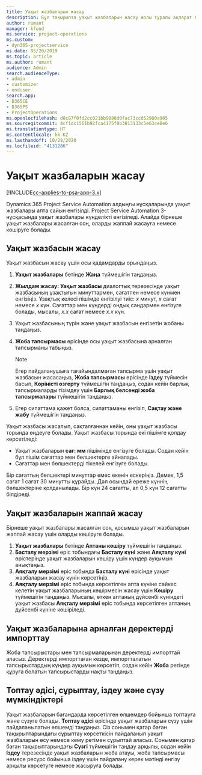 ```yaml
---
title: Уақыт жазбаларын жасау
description: Бұл тақырыпта уақыт жазбаларын жасау жолы туралы ақпарат берілген.
author: rumant
manager: kfend
ms.service: project-operations
ms.custom:
- dyn365-projectservice
ms.date: 05/20/2019
ms.topic: article
ms.author: rumant
audience: Admin
search.audienceType:
- admin
- customizer
- enduser
search.app:
- D365CE
- D365PS
- ProjectOperations
ms.openlocfilehash: d8c87f0fd2cc021bb9088d0fac73ccd52980a905
ms.sourcegitcommit: 4cf1dc1561b92fca4175f0b3813133c5e63ce8e6
ms.translationtype: HT
ms.contentlocale: kk-KZ
ms.lasthandoff: 10/28/2020
ms.locfileid: "4131286"
---
```

# <a name="create-time-entries"></a>Уақыт жазбаларын жасау

[!INCLUDE[cc-applies-to-psa-app-3.x](../includes/cc-applies-to-psa-app-3x.md)]

Dynamics 365 Project Service Automation алдыңғы нұсқаларында уақыт жазбалары апта сайын енгізілді. Project Service Automation 3-нұсқасында уақыт жазбалары күнделікті енгізіледі. Алайда бірнеше уақыт жазбалары жасалған соң, оларды жаппай жасауға немесе көшіруге болады.

## <a name="create-a-time-entry"></a>Уақыт жазбасын жасау

Уақыт жазбасын жасау үшін осы қадамдарды орындаңыз.

1. **Уақыт жазбалары** бетінде **Жаңа** түймешігін таңдаңыз.
2. **Жылдам жасау: Уақыт жазбасы** диалогтық терезесінде уақыт жазбасының ұзақтығын минуттармен, сағатпен немесе күнмен енгізіңіз. Ұзақтық келесі пішімде енгізілуі тиіс: *x* минут, *x* сағат немесе *x* күн. Сағаттар мен күндерді ондық сандармен енгізуге болады, мысалы, *x.x* сағат немесе *x.x* күн.
3. Уақыт жазбасының түрін және уақыт жазбасын енгізетін жобаны таңдаңыз.
4. **Жоба тапсырмасы** өрісінде осы уақыт жазбасына арналған тапсырманы табыңыз.

    > [!NOTE]
    > Егер пайдаланушыға тағайындалмаған тапсырма үшін уақыт жазбасын жасасаңыз, **Жоба тапсырмасы** өрісінде **Іздеу** түймесін басып, **Көріністі өзгерту** түймешігін таңдаңыз, содан кейін барлық тапсырмаларды тізімдеу үшін **Барлық белсенді жоба тапсырмалары** түймешігін таңдаңыз.

5. Егер сипаттама қажет болса, сипаттаманы енгізіп, **Сақтау және жабу** түймешігін таңдаңыз.

Уақыт жазбасы жасалып, сақталғаннан кейін, оны уақыт жазбасы торында өңдеуге болады. Уақыт жазбасы торында екі пішімге қолдау көрсетіледі:

- Уақыт жазбаларын **сағ: мм** пішімінде енгізуге болады. Содан кейін бұл пішім сағаттар мен бөлшектерге айналады.
- Сағаттар мен бөлшектерді тікелей енгізуге болады.

Бір сағаттың бөлшектері минуттар емес екенін ескеріңіз. Демек, 1,5 сағат 1 сағат 30 минутты құрайды. Дәл осындай ереже күннің бөлшектеріне қолданылады. Бір күн 24 сағатты, ал 0,5 күн 12 сағатты білдіреді.

## <a name="bulk-create-time-entries"></a>Уақыт жазбаларын жаппай жасау

Бірнеше уақыт жазбалары жасалған соң, қосымша уақыт жазбаларын жаппай жасау үшін оларды көшіруге болады.

1. **Уақыт жазбалары** бетінде **Аптаны көшіру** түймешігін таңдаңыз.
2. **Басталу мерзімі** өріс тобындағы **Басталу күні** және **Аяқталу күні** өрістерінде уақыт жазбаларын көшіру үшін күндер ауқымын анықтаңыз.
3. **Аяқталу мерзімі** өріс тобында **Басталу күні** өрісінде уақыт жазбаларын жасау күнін көрсетіңіз.
4. **Аяқталу мерзімі** өріс тобында көрсетілген апта күніне сәйкес келетін уақыт жазбаларының көшірмесін жасау үшін **Көшіру** түймешігін таңдаңыз. Мысалы, өткен аптаның дүйсенбі күніндегі уақыт жазбасы **Аяқталу мерзімі** өріс тобында көрсетілген аптаның дүйсенбі күніне көшіріледі.

## <a name="import-data-for-time-entries"></a>Уақыт жазбаларына арналған деректерді импорттау

Жоба тапсырыстары мен тапсырмаларынан деректерді импорттай аласыз. Деректерді импорттаған кезде, импортталатын тапсырыстардың күндер ауқымын көрсетіп, содан кейін **Жоба** ретінде құруға болатын тапсырыстарды нақты таңдаңыз.

## <a name="group-by-sort-search-and-filter-capabilities"></a>Топтау әдісі, сұрыптау, іздеу және сүзу мүмкіндіктері

Уақыт жазбаларын бағандарда көрсетілген өлшемдер бойынша топтауға және сүзуге болады. **Топтау әдісі** өрісінде уақыт жазбаларын сүзу үшін пайдаланылатын өлшемді таңдаңыз. Сіз сонымен қатар баған тақырыптарындағы сұрыптау көрсеткісін пайдаланып уақыт жазбаларын өсу немесе кему ретімен сұрыптай аласыз. Сонымен қатар баған тақырыптарындағы **Сүзгі** түймешігін таңдау арқылы, содан кейін **Іздеу** терезесінде уақыт жазбаларын жоба атауы, жоба тапсырмасы немесе ресурс бойынша іздеу үшін пайдалану керек мәтінді енгізу арқылы көрсетуге немесе жасыруға болады.
